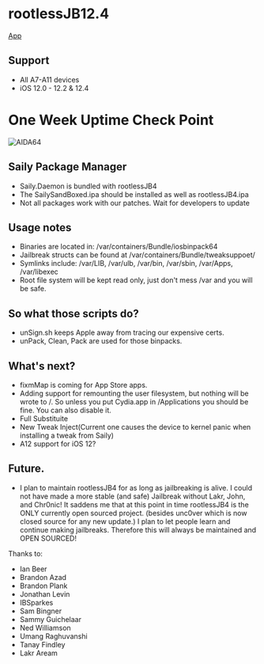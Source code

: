# rootlessJB12.4

[App](https://github.com//BrandonPlank/rootlessJB4/blob/master/IMG_0486.png?raw=true)

## Support

- All A7-A11 devices
- iOS 12.0 - 12.2 & 12.4

# One Week Uptime Check Point
![AIDA64](https://github.com//BrandonPlank/rootlessJB4/blob/master/IMG_545942B67DA6-1.JPEG?raw=true)

## Saily Package Manager
- Saily.Daemon is bundled with rootlessJB4
- The SailySandBoxed.ipa should be installed as well as rootlessJB4.ipa
- Not all packages work with our patches. Wait for developers to update

## Usage notes

- Binaries are located in: /var/containers/Bundle/iosbinpack64
- Jailbreak structs can be found at /var/containers/Bundle/tweaksuppoet/
- Symlinks include: /var/LIB, /var/ulb, /var/bin, /var/sbin, /var/Apps, /var/libexec
- Root file system will be kept read only, just don't mess /var and you will be safe.

## So what those scripts do?

- unSign.sh keeps Apple away from tracing our expensive certs.
- unPack, Clean, Pack are used for those binpacks.

## What's next?
- fixmMap is coming for App Store apps.
- Adding support for remounting the user filesystem, but nothing will be wrote to /. So unless you put Cydia.app in /Applications you should be fine. You can also disable it.
- Full Substituite
- New Tweak Inject(Current one causes the device to kernel panic when installing a tweak from Saily)
- A12 support for iOS 12?

## Future.
- I plan to maintain rootlessJB4 for as long as jailbreaking is alive. I could not have made a more stable (and safe) Jailbreak without Lakr, John, and Chr0nic! It saddens me that at this point in time rootlessJB4 is the ONLY currently open sourced project. (besides unc0ver which is now closed source for any new update.) I plan to let people learn and continue making jailbreaks. Therefore this will always be maintained and OPEN SOURCED!

Thanks to: 

* Ian Beer
* Brandon Azad
* Brandon Plank
* Jonathan Levin
* IBSparkes
* Sam Bingner
* Sammy Guichelaar
* Ned Williamson
* Umang Raghuvanshi
* Tanay Findley
* Lakr Aream

